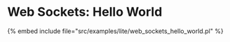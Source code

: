 # Web Sockets: Hello World


{% embed include file="src/examples/lite/web_sockets_hello_world.pl" %}
